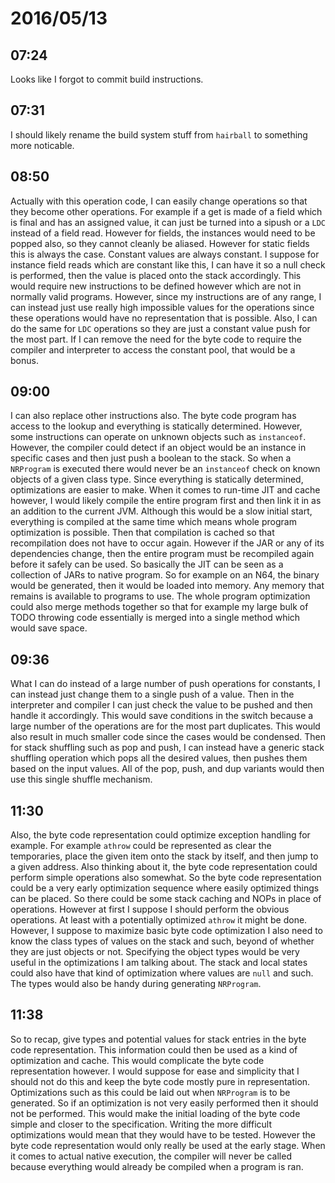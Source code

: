 # 2016/05/13

## 07:24

Looks like I forgot to commit build instructions.

## 07:31

I should likely rename the build system stuff from `hairball` to something
more noticable.

## 08:50

Actually with this operation code, I can easily change operations so that they
become other operations. For example if a get is made of a field which is
final and has an assigned value, it can just be turned into a sipush or a `LDC`
instead of a field read. However for fields, the instances would need to be
popped also, so they cannot cleanly be aliased. However for static fields this
is always the case. Constant values are always constant. I suppose for
instance field reads which are constant like this, I can have it so a null
check is performed, then the value is placed onto the stack accordingly. This
would require new instructions to be defined however which are not in normally
valid programs. However, since my instructions are of any range, I can instead
just use really high impossible values for the operations since these
operations would have no representation that is possible. Also, I can do the
same for `LDC` operations so they are just a constant value push for the
most part. If I can remove the need for the byte code to require the compiler
and interpreter to access the constant pool, that would be a bonus.

## 09:00

I can also replace other instructions also. The byte code program has access
to the lookup and everything is statically determined. However, some
instructions can operate on unknown objects such as `instanceof`. However,
the compiler could detect if an object would be an instance in specific cases
and then just push a boolean to the stack. So when a `NRProgram` is executed
there would never be an `instanceof` check on known objects of a given class
type. Since everything is statically determined, optimizations are easier to
make. When it comes to run-time JIT and cache however, I would likely compile
the entire program first and then link it in as an addition to the current JVM.
Although this would be a slow initial start, everything is compiled at the same
time which means whole program optimization is possible. Then that compilation
is cached so that recompilation does not have to occur again. However if the
JAR or any of its dependencies change, then the entire program must be
recompiled again before it safely can be used. So basically the JIT can be seen
as a collection of JARs to native program. So for example on an N64, the
binary would be generated, then it would be loaded into memory. Any memory that
remains is available to programs to use. The whole program optimization could
also merge methods together so that for example my large bulk of TODO throwing
code essentially is merged into a single method which would save space.

## 09:36

What I can do instead of a large number of push operations for constants, I can
instead just change them to a single push of a value. Then in the interpreter
and compiler I can just check the value to be pushed and then handle it
accordingly. This would save conditions in the switch because a large number of
the operations are for the most part duplicates. This would also result in
much smaller code since the cases would be condensed. Then for stack shuffling
such as pop and push, I can instead have a generic stack shuffling operation
which pops all the desired values, then pushes them based on the input values.
All of the pop, push, and dup variants would then use this single shuffle
mechanism.

## 11:30

Also, the byte code representation could optimize exception handling for
example. For example `athrow` could be represented as clear the temporaries,
place the given item onto the stack by itself, and then jump to a given
address. Also thinking about it, the byte code representation could perform
simple operations also somewhat. So the byte code representation could be a
very early optimization sequence where easily optimized things can be placed.
So there could be some stack caching and NOPs in place of operations. However
at first I suppose I should perform the obvious operations. At least with a
potentially optimized `athrow` it might be done. However, I suppose to
maximize basic byte code optimization I also need to know the class types of
values on the stack and such, beyond of whether they are just objects or not.
Specifying the object types would be very useful in the optimizations I am
talking about. The stack and local states could also have that kind of
optimization where values are `null` and such. The types would also be handy
during generating `NRProgram`.

## 11:38

So to recap, give types and potential values for stack entries in the byte
code representation. This information could then be used as a kind of
optimization and cache. This would complicate the byte code representation
however. I would suppose for ease and simplicity that I should not do this and
keep the byte code mostly pure in representation. Optimizations such as this
could be laid out when `NRProgram` is to be generated. So if an optimization
is not very easily performed then it should not be performed. This would make
the initial loading of the byte code simple and closer to the specification.
Writing the more difficult optimizations would mean that they would have to be
tested. However the byte code representation would only really be used at the
early stage. When it comes to actual native execution, the compiler will never
be called because everything would already be compiled when a program is ran.

